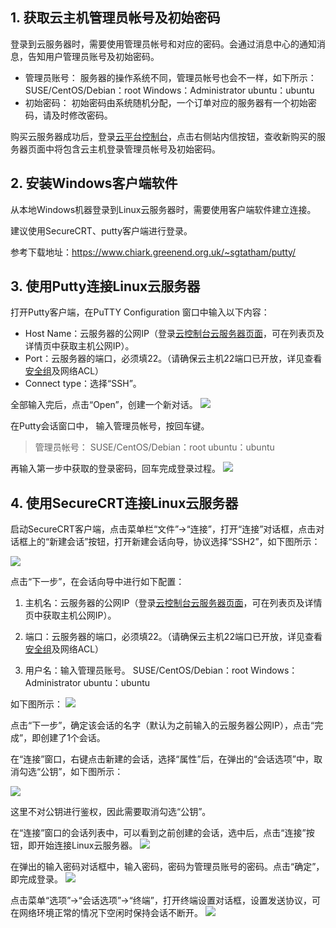 ## 1. 获取云主机管理员帐号及初始密码
登录到云服务器时，需要使用管理员帐号和对应的密码。会通过消息中心的通知消息，告知用户管理员账号及初始密码。 
- 管理员账号：
服务器的操作系统不同，管理员帐号也会不一样，如下所示：
SUSE/CentOS/Debian：root
Windows：Administrator
ubuntu：ubuntu 
- 初始密码：
初始密码由系统随机分配，一个订单对应的服务器有一个初始密码，请及时修改密码。 

购买云服务器成功后，登录[云平台控制台](http://console.tcecqpoc.fsphere.cn/)，点击右侧站内信按钮，查收新购买的服务器页面中将包含云主机登录管理员帐号及初始密码。

## 2. 安装Windows客户端软件
从本地Windows机器登录到Linux云服务器时，需要使用客户端软件建立连接。

建议使用SecureCRT、putty客户端进行登录。

参考下载地址：https://www.chiark.greenend.org.uk/~sgtatham/putty/

## 3. 使用Putty连接Linux云服务器
打开Putty客户端，在PuTTY Configuration 窗口中输入以下内容：
- Host Name：云服务器的公网IP（登录[云控制台云服务器页面](http://console.tcecqpoc.fsphere.cn/cvm)，可在列表页及详情页中获取主机公网IP）。
- Port：云服务器的端口，必须填22。（请确保云主机22端口已开放，详见查看[安全组](http://tcecqpoc.fsphere.cn/doc/product/213/%E5%AE%89%E5%85%A8%E7%BB%84%E6%93%8D%E4%BD%9C%E6%8C%87%E5%8D%97)及网络ACL）
- Connect type：选择“SSH”。

全部输入完后，点击“Open”，创建一个新对话。
![](http://imgcache.tcecqpoc.fsphere.cn/image/mccdn.qcloud.com/img56a5d38a4ffbc.png)

在Putty会话窗口中， 输入管理员帐号，按回车键。
>管理员帐号：
SUSE/CentOS/Debian：root
ubuntu：ubuntu 

再输入第一步中获取的登录密码，回车完成登录过程。
![](http://imgcache.tcecqpoc.fsphere.cn/image/mccdn.qcloud.com/img56a5d47b8b5da.png)


## 4. 使用SecureCRT连接Linux云服务器
启动SecureCRT客户端，点击菜单栏“文件”->“连接”，打开“连接”对话框，点击对话框上的“新建会话”按钮，打开新建会话向导，协议选择“SSH2”，如下图所示：

![](http://imgcache.tcecqpoc.fsphere.cn/image/mccdn.qcloud.com/img56a2104a85e65.png)

点击“下一步”，在会话向导中进行如下配置：

1) 主机名：云服务器的公网IP（登录[云控制台云服务器页面](http://console.tcecqpoc.fsphere.cn/cvm)，可在列表页及详情页中获取主机公网IP）。

2) 端口：云服务器的端口，必须填22。（请确保云主机22端口已开放，详见查看[安全组](http://tcecqpoc.fsphere.cn/doc/product/213/%E5%AE%89%E5%85%A8%E7%BB%84%E6%93%8D%E4%BD%9C%E6%8C%87%E5%8D%97)及网络ACL）

3) 用户名：输入管理员账号。
SUSE/CentOS/Debian：root
Windows：Administrator
ubuntu：ubuntu 

如下图所示：
![](http://imgcache.tcecqpoc.fsphere.cn/image/mccdn.qcloud.com/img56a212155843e.png)

点击“下一步”，确定该会话的名字（默认为之前输入的云服务器公网IP），点击“完成”，即创建了1个会话。 

在“连接”窗口，右键点击新建的会话，选择“属性”后，在弹出的“会话选项”中，取消勾选“公钥”，如下图所示：

![](http://imgcache.tcecqpoc.fsphere.cn/image/mccdn.qcloud.com/img56a592adc21f0.png)

这里不对公钥进行鉴权，因此需要取消勾选“公钥”。

在“连接”窗口的会话列表中，可以看到之前创建的会话，选中后，点击“连接”按钮，即开始连接Linux云服务器。
![](http://imgcache.tcecqpoc.fsphere.cn/image/mccdn.qcloud.com/img56a5933ce992f.png)

在弹出的输入密码对话框中，输入密码，密码为管理员账号的密码。点击“确定”，即完成登录。
![](http://imgcache.tcecqpoc.fsphere.cn/image/mccdn.qcloud.com/img56a5935421274.png)

点击菜单“选项”->“会话选项”->“终端”，打开终端设置对话框，设置发送协议，可在网络环境正常的情况下空闲时保持会话不断开。
![](http://imgcache.tcecqpoc.fsphere.cn/image/mccdn.qcloud.com/img56a5944e4604e.png)
